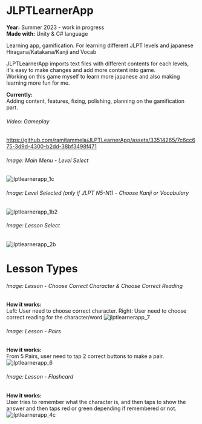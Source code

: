 # JLPTLearnerApp

**Year:** Summer 2023 - work in progress  
**Made with:** Unity & C# language  

Learning app, gamification. For learning different JLPT levels and japanese Hiragana/Katakana/Kanji and Vocab 

JLPTLearnerApp imports text files with different contents for each levels, it's easy to make changes and add more content into game.   
Working on this game myself to learn more japanese and also making learning more fun for me. 

**Currently:**  
Adding content, features, fixing, polishing, planning on the gamification part.  


###### Video: Gameplay 
https://github.com/ramitammela/JLPTLearnerApp/assets/33514265/7c6cc675-3d9d-4300-b2dd-38bf3498f471



###### Image: Main Menu - Level Select 
![jlptlearnerapp_1c](https://github.com/ramitammela/JLPTLearnerApp/assets/33514265/59c409b9-e95c-4bb4-996b-b9b82e3600a9)

###### Image: Level Selected (only if JLPT N5-N1) - Choose Kanji or Vocabulary 
![jlptlearnerapp_1b2](https://github.com/ramitammela/JLPTLearnerApp/assets/33514265/2cac641a-cdb8-494c-aa16-e9adf49a5f2d)

###### Image: Lesson Select 
![jlptlearnerapp_2b](https://github.com/ramitammela/JLPTLearnerApp/assets/33514265/24a1c9d9-462b-4330-bd7a-48e5a745db7b)


##
# Lesson Types

###### Image: Lesson - Choose Correct Character & Choose Correct Reading
**How it works:**  
Left: User need to choose correct character. Right: User need to choose correct reading for the character/word
![jlptlearnerapp_7](https://github.com/ramitammela/JLPTLearnerApp/assets/33514265/b4b26b2c-87f9-4e09-bc77-60844f9e883a)


###### Image: Lesson - Pairs
**How it works:**  
From 5 Pairs, user need to tap 2 correct buttons to make a pair.
![jlptlearnerapp_6](https://github.com/ramitammela/JLPTLearnerApp/assets/33514265/bba08b99-110e-413f-a29c-c59a0036b59e)

###### Image: Lesson - Flashcard 
**How it works:**  
User tries to remember what the character is, and then taps to show the answer and then taps red or green depending if remembered or not.
![jlptlearnerapp_4c](https://github.com/ramitammela/JLPTLearnerApp/assets/33514265/739b29c9-f453-48fa-a649-60bbdef23955)

